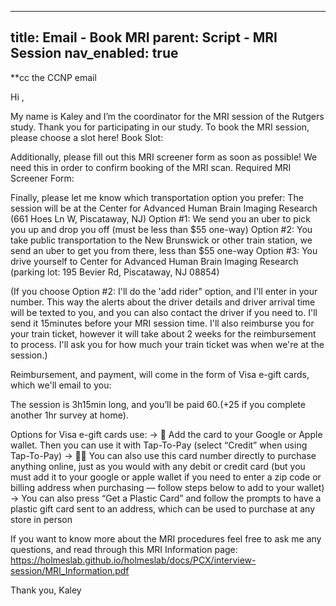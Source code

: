 
---
title: Email - Book MRI
parent: Script - MRI Session
nav_enabled: true 
---

**cc the CCNP email

Hi <insert name>,

My name is Kaley and I’m the coordinator for the MRI session of the Rutgers study. Thank you for participating in our study. To book the MRI session, please choose a slot here! 
Book Slot:  <insert notion calendar scheduling link>    
        

Additionally, please fill out this MRI screener form as soon as possible! We need this in order to confirm booking of the MRI scan.
Required MRI Screener Form: <insert CAHBIR MRI screener form>

Finally, please let me know which transportation option you prefer: 
The session will be at the Center for Advanced Human Brain Imaging Research (661 Hoes Ln W, Piscataway, NJ)
Option #1: We send you an uber to pick you up and drop you off (must be less than $55 one-way)
Option #2: You take public transportation to the New Brunswick or other train station, we send an uber to get you from there, less than $55 one-way
Option #3: You drive yourself to Center for Advanced Human Brain Imaging Research (parking lot: 195 Bevier Rd, Piscataway, NJ 08854)

(If you choose Option #2:  I'll do the 'add rider" option, and I'll enter in your number. This way the alerts about the driver details and driver arrival time will be texted to you, and you can also contact the driver if you need to. I'll send it 15minutes before your MRI session time. I'll also reimburse you for your train ticket, however it will take about 2 weeks for the reimbursement to process. I'll ask you for how much your train ticket was when we're at the session.)

Reimbursement, and payment, will come in the form of Visa e-gift cards, which we'll email to you:

The session is 3h15min long, and you’ll be paid $60. (+$25 if you complete another 1hr survey at home). 

Options for Visa e-gift cards use:
-> 📲 Add the card to your Google or Apple wallet. Then you can use it with Tap-To-Pay (select “Credit” when using Tap-To-Pay)
-> 🧑‍💻 You can also use this card number directly to purchase anything online, just as you would with any debit or credit card (but you must add it to your google or apple wallet if you need to enter a zip code or billing address when purchasing — follow steps below to add to your wallet)
-> You can also press “Get a Plastic Card” and follow the prompts to have a plastic gift card sent to an address, which can be used to purchase at any store in person

If you want to know more about the MRI procedures feel free to ask me any questions, and read through this MRI Information page: https://holmeslab.github.io/holmeslab/docs/PCX/interview-session/MRI_Information.pdf 

Thank you, 
Kaley